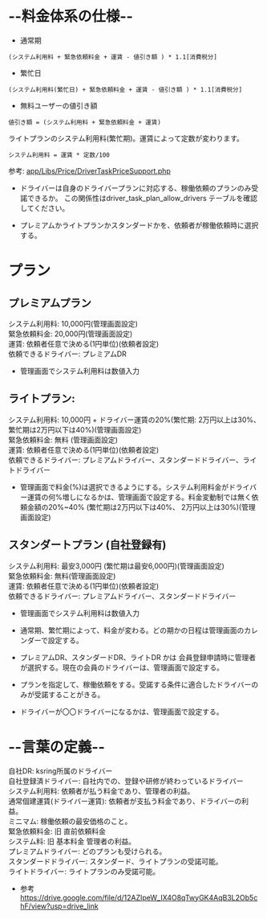 # --料金体系の仕様--

- 通常期
```
(システム利用料 + 緊急依頼料金 + 運賃 - 値引き額 ) * 1.1[消費税分]
```
- 繁忙日
```
(システム利用料(繁忙日) + 緊急依頼料金 + 運賃 - 値引き額 ) * 1.1[消費税分]
```

- 無料ユーザーの値引き額
```
値引き額 = (システム利用料 + 緊急依頼料金 + 運賃) 
```

ライトプランのシステム利用料(繁忙期)。運賃によって定数が変わります。
```
システム利用料 = 運賃 * 定数/100 
```
参考: [app/Libs/Price/DriverTaskPriceSupport.php](app/Libs/Price/DriverTaskPriceSupport.php)


- ドライバーは自身のドライバープランに対応する、稼働依頼のプランのみ受諾できるか。
この関係性はdriver_task_plan_allow_drivers テーブルを確認してください。

- プレミアムかライトプランかスタンダードかを、依頼者が稼働依頼時に選択する。

# プラン
## プレミアムプラン
システム利用料: 10,000円(管理画面設定)  
緊急依頼料金: 20,000円(管理画面設定)  
運賃: 依頼者任意で決める(1円単位)(依頼者設定)  
依頼できるドライバー: プレミアムDR  
- 管理画面でシステム利用料は数値入力

## ライトプラン:
システム利用料: 10,000円 + ドライバー運賃の20%(繁忙期: 2万円以上は30%、繁忙期は2万円以下は40%)(管理画面設定)  
緊急依頼料金: 無料 (管理画面設定)  
運賃: 依頼者任意で決める(1円単位)(依頼者設定)  
依頼できるドライバー: プレミアムドライバー、スタンダードドライバー、ライトドライバー  
- 管理画面で料金(%)は選択できるようにする。システム利用料金がドライバー運賃の何%増しになるかは、管理画面で設定する。料金変動制では無く依頼金額の20%~40% (繁忙期は2万円以下は40%、 2万円以上は30%)(管理画面設定) 

## スタンダートプラン (自社登録有)
システム利用料: 最安3,000円 (繁忙期は最安6,000円)(管理画面設定)  
緊急依頼料金: 無料(管理画面設定)  
運賃: 依頼者任意で決める(1円単位)(依頼者設定)  
依頼できるドライバー: プレミアムドライバー、スタンダードドライバー
- 管理画面でシステム利用料は数値入力

- 通常期、繁忙期によって、料金が変わる。どの期かの日程は管理画面のカレンダーで設定する。
- プレミアムDR、スタンダードDR、ライトDR かは 会員登録申請時に管理者が選択する。現在の会員のドライバーは、管理画面で設定する。
- プランを指定して、稼働依頼をする。受諾する条件に適合したドライバーのみが受諾することがきる。
- ドライバーが〇〇ドライバーになるかは、管理画面で設定する。

# --言葉の定義--
自社DR: ksring所属のドライバー  
自社登録済ドライバー: 自社内での、登録や研修が終わっているドライバー  
システム利用料: 依頼者が払う料金であり、管理者の利益。  
通常個建運賃(ドライバー運賃): 依頼者が支払う料金であり、ドライバーの利益。  
ミニマム: 稼働依頼の最安価格のこと。  
緊急依頼料金: 旧 直前依頼料金  
システム料: 旧 基本料金 管理者の利益。  
プレミアムドライバー: どのプランも受けられる。  
スタンダードドライバー: スタンダード、ライトプランの受諾可能。  
ライトドライバー: ライトプランのみ受諾可能。  

- 参考
https://drive.google.com/file/d/12AZIpeW_IX4O8qTwyGK4AqB3L2Ob5chF/view?usp=drive_link
